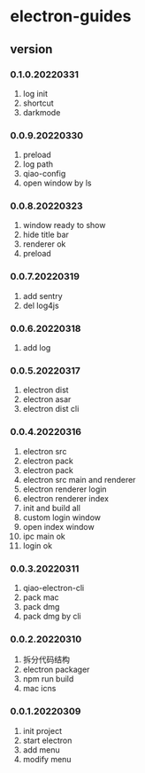 # electron-guides

## version
### 0.1.0.20220331
1. log init
2. shortcut
3. darkmode

### 0.0.9.20220330
1. preload
2. log path
3. qiao-config
4. open window by ls

### 0.0.8.20220323
1. window ready to show
2. hide title bar
3. renderer ok
4. preload

### 0.0.7.20220319
1. add sentry
2. del log4js

### 0.0.6.20220318
1. add log

### 0.0.5.20220317
1. electron dist
2. electron asar
3. electron dist cli

### 0.0.4.20220316
1. electron src
2. electron pack
3. electron pack
4. electron src main and renderer
5. electron renderer login
6. electron renderer index
7. init and build all
8. custom login window
9. open index window
10. ipc main ok
11. login ok

### 0.0.3.20220311
1. qiao-electron-cli
2. pack mac
3. pack dmg
4. pack dmg by cli

### 0.0.2.20220310
1. 拆分代码结构
2. electron packager
3. npm run build
4. mac icns

### 0.0.1.20220309
1. init project
2. start electron
3. add menu
4. modify menu


